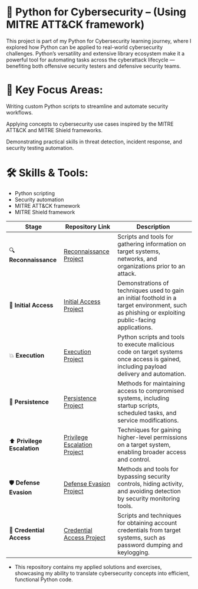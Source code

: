 
# 🐍 Python for Cybersecurity –  (Using MITRE ATT&CK framework)
This project is part of my Python for Cybersecurity learning journey, where I explored how Python can be applied to real-world cybersecurity challenges. Python’s versatility and extensive library ecosystem make it a powerful tool for automating tasks across the cyberattack lifecycle — benefiting both offensive security testers and defensive security teams.

# 🔹 Key Focus Areas:
Writing custom Python scripts to streamline and automate security workflows.

Applying concepts to cybersecurity use cases inspired by the MITRE ATT&CK and MITRE Shield frameworks.

Demonstrating practical skills in threat detection, incident response, and security testing automation.

# 🛠 Skills & Tools:
- Python scripting
- Security automation
- MITRE ATT&CK framework
- MITRE Shield framework

| Stage | Repository Link | Description |
|-------|-----------------|-------------|
| 🔍 **Reconnaissance** | [Reconnaissance Project](https://github.com/Osama-Abdalla/Python-for-cyber-security-Using-MITRE-ATTACK-framework-/tree/main/Reconnaissance) | Scripts and tools for gathering information on target systems, networks, and organizations prior to an attack. |
| 🎯 **Initial Access** | [Initial Access Project](https://github.com/YourUsername/Initial-Access) | Demonstrations of techniques used to gain an initial foothold in a target environment, such as phishing or exploiting public-facing applications. |
| 💥 **Execution** | [Execution Project](https://github.com/YourUsername/Exploitation) | Python scripts and tools to execute malicious code on target systems once access is gained, including payload delivery and automation. |
| 🔄 **Persistence** | [Persistence Project](https://github.com/YourUsername/Impact) | Methods for maintaining access to compromised systems, including startup scripts, scheduled tasks, and service modifications. |
| ⬆ **Privilege Escalation** | [Privilege Escalation Project](https://github.com/YourUsername/Impact) | Techniques for gaining higher-level permissions on a target system, enabling broader access and control. |
| 🛡 **Defense Evasion** | [Defense Evasion Project](https://github.com/YourUsername/Defense-Evasion) | Methods and tools for bypassing security controls, hiding activity, and avoiding detection by security monitoring tools. |
| 🔑 **Credential Access** | [Credential Access Project](https://github.com/YourUsername/Impact) | Scripts and techniques for obtaining account credentials from target systems, such as password dumping and keylogging. |




- This repository contains my applied solutions and exercises, showcasing my ability to translate cybersecurity concepts into efficient, functional Python code.

